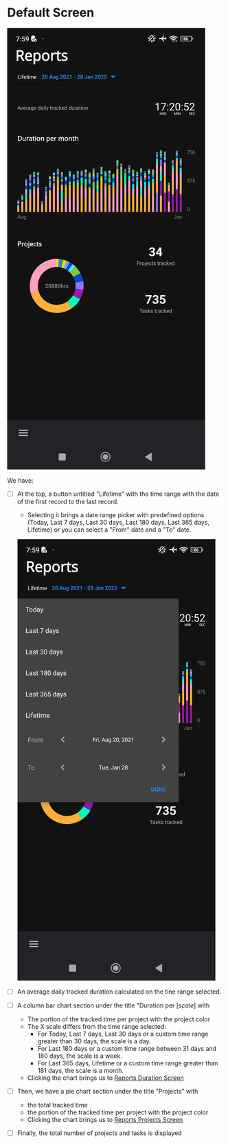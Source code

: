 # Default Screen

![screenshot](images/report-screen-default.jpeg)

We have:

- [ ] At the top, a button untitled "Lifetime" with the time range with the date of the first record to the last record.

  - Selecting it brings a date range picker with predefined options (Today, Last 7 days, Last 30 days, Last 180 days, Last 365 days, Lifetime) or you can select a "From" date and a "To" date.

  ![screenshot](images/report-screen-modal-date-range-selection.jpeg)

- [ ] An average daily tracked duration calculated on the tine range selected.
- [ ] A column bar chart section under the title "Duration per [*scale*] with

  - The portion of the tracked time per project with the project color
  - The X scale differs from the time range selected:
    - For Today, Last 7 days, Last 30 days or a custom time range greater than 30 days, the scale is a day.
    - For Last 180 days or a custom time range between 31 days and 180 days, the scale is a week.
    - For Last 365 days, Lifetime or a custom time range greater than 181 days, the scale is a month.
  - Clicking the chart brings us to [Reports Duration Screen](reports-duration-screen.md)

- [ ] Then, we have a pie chart section under the title "Projects" with
  - the total tracked time
  - the portion of the tracked time per project with the project color
  - Clicking the chart brings us to [Reports Projects Screen](reports-projects-screen.md)
- [ ] Finally, the total number of projects and tasks is displayed
